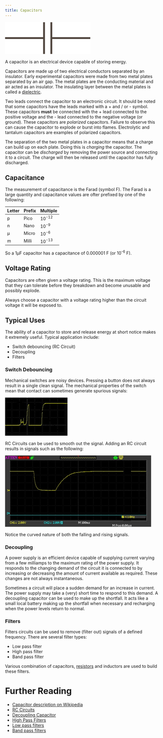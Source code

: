 ```yaml
---
title: Capacitors
---
```


![Capacitor Circuit Symbol](/Common_Files/Capacitor.svg)

A capacitor is an electrical device capable of storing energy.

Capacitors are made up of two electrical conductors separated by an insulator.  Early experimental capacitors were made from two metal plates separated by an air gap.  The metal plates are the conducting material and air acted as an insulator.  The insulating layer between the metal plates is called a [dielectric](https://en.wikipedia.org/wiki/Dielectric).

Two leads connect the capacitor to an electronic circuit.  It should be noted that some capacitors have the leads marked with a + and / or - symbol.  These capacitors **must** be connected with the + lead connected to the positive voltage and the - lead connected to the negative voltage (or ground).  These capacitors are _polarized_ capacitors.  Failure to observe this can cause the capacitor to explode or burst into flames.  Electrolytic and tantalum capacitors are examples of polarized capacitors.

The separation of the two metal plates in a capacitor means that a charge can build up on each plate.  Doing this is _charging_ the capacitor.  The capacitor can be _discharged_ by removing the power source and connecting it to a circuit.  The charge will then be released until the capacitor has fully discharged.

## Capacitance

The measurement of capacitance is the Farad (symbol F).  The Farad is a large quantity and capacitance values are ofter prefixed by one of the following:

| Letter | Prefix | Multiple         |
|--------|--------|------------------|
| p      | Pico   | 10<sup>-12</sup> |
| n      | Nano   | 10<sup>-9</sup>  |
| &mu;   | Micro  | 10<sup>-6</sup>  |
| m      | Milli  | 10<sup>-13</sup> |

So a 1&mu;F capacitor has a capacitance of 0.000001 F (or 10<sup>-6</sup> F).

## Voltage Rating

Capacitors are often given a voltage rating.  This is the maximum voltage that they can tolerate before they breakdown and become unusable and possibly explode.

Always choose a capacitor with a voltage rating higher than the circuit voltage it will be exposed to.

## Typical Uses

The ability of a capacitor to store and release energy at short notice makes it extremely useful.  Typical application include:

* Switch debouncing (RC Circuit)
* Decoupling
* Filters

### Switch Debouncing

Mechanical switches are noisy devices.  Pressing a button does not always result in a single clean signal.  The mechanical properties of the switch mean that contact can sometimes generate spurious signals:

![Switch Bounce](SwitchBounce.jpg)

RC Circuits can be used to smooth out the signal.  Adding an RC circuit results in signals such as the following:

![RC Debounced Switch Signal](RCAddedToSwitch.jpg)

Notice the curved nature of both the falling and rising signals.

### Decoupling

A power supply is an efficient device capable of supplying current varying from a few milliamps to the maximum rating of the power supply.  It responds to the changing demand of the circuit it is connected to by increasing or decreasing the amount of current available as required.  These changes are not always instantaneous.

Sometimes a circuit will place a sudden demand for an increase in current.  The power supply may take a (very) short time to respond to this demand.  A decoupling capacitor can be used to make up the shortfall.  It acts like a small local battery making up the shortfall when necessary and recharging when the power levels return to normal.

### Filters

Filters circuits can be used to remove (filter out) signals of a defined frequency.  There are several filter types:

* Low pass filter
* High pass filter
* Band pass filter

Various combination of capacitors, [resistors](../Resistors/) and inductors are used to build these filters.

# Further Reading
* [Capacitor description on Wikipedia](https://en.wikipedia.org/wiki/Capacitor)
* [RC Circuits](https://en.wikipedia.org/wiki/RC_circuit)
* [Decoupling Capacitor](https://en.wikipedia.org/wiki/Decoupling_capacitor)
* [High Pass Filters](https://en.wikipedia.org/wiki/High-pass_filter)
* [Low pass filters](https://en.wikipedia.org/wiki/Low-pass_filter)
* [Band pass filters](https://en.wikipedia.org/wiki/Band-pass_filter)